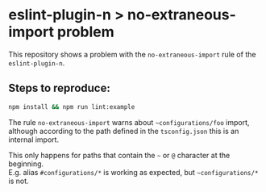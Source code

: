 # eslint-plugin-n > no-extraneous-import problem

This repository shows a problem with the `no-extraneous-import` rule of the `eslint-plugin-n`.

## Steps to reproduce:

```bash
npm install && npm run lint:example
```

The rule `no-extraneous-import` warns about `~configurations/foo` import, 
although according to the path defined in the `tsconfig.json` 
this is an internal import.

This only happens for paths that contain the `~` or `@` character at the beginning. \
E.g. alias `#configurations/*` is working as expected, but `~configurations/*` is not.